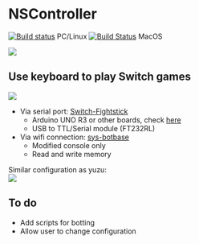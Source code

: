 # NSController
[![Build status](https://ci.appveyor.com/api/projects/status/ecv4u4e0x18w9qfc?svg=true)](https://ci.appveyor.com/project/wwwwwwzx/nscontroller) PC/Linux 
[![Build Status](https://travis-ci.com/wwwwwwzx/NSController.svg?branch=master)](https://travis-ci.com/wwwwwwzx/NSController)  MacOS  

![](https://i.imgur.com/AbMLWXL.png)
## Use keyboard to play Switch games
![](https://i.imgur.com/kqO9mKC.png)

- Via serial port: [Switch-Fightstick](https://github.com/wwwwwwzx/Switch-Fightstick)  
  - Arduino UNO R3 or other boards, check [here](https://github.com/shinyquagsire23/Switch-Fightstick/blob/master/README.md)  
  - USB to TTL/Serial module (FT232RL)
- Via wifi connection: [sys-botbase](https://github.com/olliz0r/sys-botbase)  
  - Modified console only  
  - Read and write memory

Similar configuration as yuzu:  
![](https://i.imgur.com/UqwOnHz.png)
## To do
- Add scripts for botting
- Allow user to change configuration
